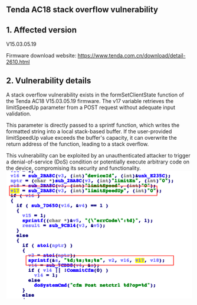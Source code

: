 ## Tenda AC18 stack overflow vulnerability

## 1. Affected version
V15.03.05.19

Firmware download website: https://www.tenda.com.cn/download/detail-2610.html

## 2. Vulnerability details

A stack overflow vulnerability exists in the formSetClientState function of the Tenda AC18 V15.03.05.19 firmware. The v17 variable retrieves the limitSpeedUp parameter from a POST request without adequate input validation.

This parameter is directly passed to a sprintf function, which writes the formatted string into a local stack-based buffer. If the user-provided limitSpeedUp value exceeds the buffer's capacity, it can overwrite the return address of the function, leading to a stack overflow.

This vulnerability can be exploited by an unauthenticated attacker to trigger a denial-of-service (DoS) condition or potentially execute arbitrary code on the device, compromising its security and functionality.
   ![My Image](6.png)
